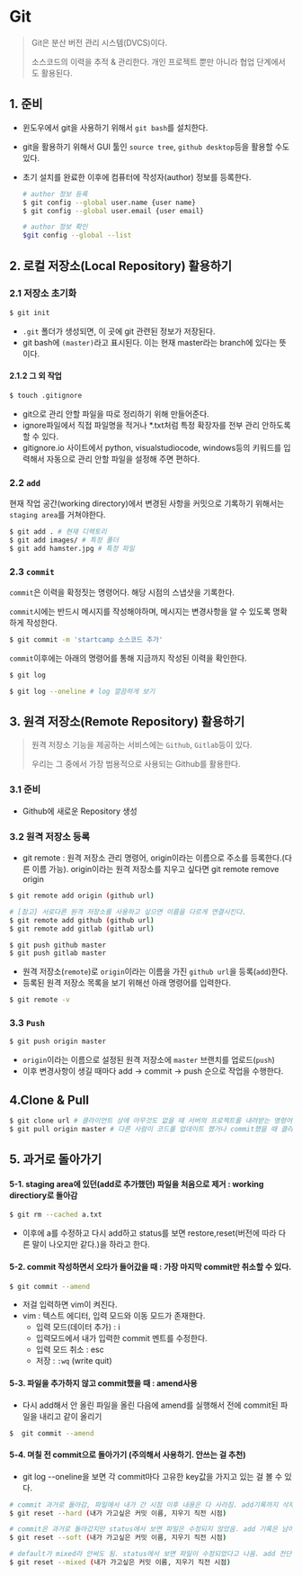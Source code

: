 # Git

> Git은 분산 버전 관리 시스템(DVCS)이다.
>
> 소스코드의 이력을 추적 & 관리한다. 개인 프로젝트 뿐만 아니라 협업 단계에서도 활용된다. 



## 1. 준비

- 윈도우에서 git을 사용하기 위해서 `git bash`를 설치한다.

- git을 활용하기 위해서 GUI 툴인 `source tree`, `github desktop`등을 활용할 수도 있다. 

- 초기 설치를 완료한 이후에 컴퓨터에 작성자(author) 정보를 등록한다.

  ```bash
  # author 정보 등록
  $ git config --global user.name {user name}
  $ git config --global user.email {user email}
  
  # author 정보 확인
  $git config --global --list
  ```



## 2.  로컬 저장소(Local Repository) 활용하기

### 2.1 저장소 초기화

``` bash
$ git init
```

- `.git` 폴더가 생성되면, 이 곳에 git 관련된 정보가 저장된다.
- git bash에 `(master)`라고 표시된다. 이는 현재 master라는 branch에 있다는 뜻이다. 

#### 2.1.2 그 외 작업

```bash
$ touch .gitignore
```

- git으로 관리 안할 파일을 따로 정리하기 위해 만들어준다.
- ignore파일에서 직접 파일명을 적거나 *.txt처럼 특정 확장자를 전부 관리 안하도록 할 수 있다.
- gitignore.io 사이트에서 python, visualstudiocode, windows등의 키워드를 입력해서 자동으로 관리 안할 파일을 설정해 주면 편하다.

### 2.2 `add`

현재 작업 공간(working directory)에서 변경된 사항을 커밋으로 기록하기 위해서는  `staging area`를 거쳐야한다.

``` bash
$ git add . # 현재 디렉토리
$ git add images/ # 특정 폴더
$ git add hamster.jpg # 특정 파일
```

### 2.3 `commit`

`commit`은 이력을 확정짓는 명령어다. 해당 시점의 스냅샷을 기록한다.

`commit`시에는 반드시 메시지를 작성해야하며, 메시지는 변경사항을 알 수 있도록 명확하게 작성한다.

```bash
$ git commit -m 'startcamp 소스코드 추가'
```

`commit`이후에는 아래의 명령어를 통해 지금까지 작성된 이력을 확인한다.

```bash
$ git log

$ git log --oneline # log 깔끔하게 보기
```



## 3. 원격 저장소(Remote Repository) 활용하기

> 원격 저장소 기능을 제공하는 서비스에는 `Github`, `Gitlab`등이 있다.
>
> 우리는 그 중에서 가장 범용적으로 사용되는 Github를 활용한다.

### 3.1 준비

- Github에 새로운 Repository 생성



### 3.2 원격 저장소 등록

- git remote : 원격 저장소 관리 명령어, origin이라는 이름으로 주소를 등록한다.(다른 이름 가능). origin이라는 원격 저장소를 지우고 싶다면 git remote remove origin

```bash
$ git remote add origin (github url)

# [참고] 서로다른 원격 저장소를 사용하고 싶으면 이름을 다르게 연결시킨다.
$ git remote add github (github url)
$ git remote add gitlab (gitlab url)

$ git push github master
$ git push gitlab master
```

- 원격 저장소(`remote`)로 `origin`이라는 이름을 가진 `github url`을 등록(`add`)한다.
- 등록된 원격 저장소 목록을 보기 위해선 아래 명령어를 입력한다.

``` bash
$ git remote -v
```

### 3.3 `Push`

```bash
$ git push origin master
```

- `origin`이라는 이름으로 설정된 원격 저장소에  `master` 브랜치를 업로드(`push`)
- 이후 변경사항이 생길 때마다 add -> commit -> push 순으로 작업을 수행한다.



## 4.Clone & Pull

```bash
$ git clone url # 클라이언트 상에 아무것도 없을 때 서버의 프로젝트를 내려받는 명령어. 저장소 내용을 다운받고 자동으로 init 된다.
$ git pull origin master # 다른 사람이 코드를 업데이트 했거나 commit했을 때 클라이언트로 내려받는 명령어
```



## 5. 과거로 돌아가기



#### 5-1. staging area에 있던(add로 추가했던) 파일을 처음으로 제거 : working directiory로 돌아감

```bash
$ git rm --cached a.txt
```

- 이후에 a를 수정하고 다시 add하고 status를 보면 restore,reset(버전에 따라 다른 말이 나오지만 같다.)을 하라고 한다. 



#### 5-2. commit 작성하면서 오타가 들어갔을 때 : 가장 마지막 commit만 취소할 수 있다.

```bash
$ git commit --amend
```

- 저걸 입력하면 vim이 켜진다. 
- vim : 텍스트 에디터, 입력 모드와 이동 모드가 존재한다. 
  - 입력 모드(데이터 추가) : i 
  - 입력모드에서 내가 입력한 commit 멘트를 수정한다.
  - 입력 모드 취소 : esc
  - 저장 : `:wq` (write quit)



#### 5-3. 파일을 추가하지 않고 commit했을 때 : amend사용

- 다시 add해서 안 올린 파일을 올린 다음에 amend를 실행해서 전에 commit된 파일을 내리고 같이 올리기

```bash
$  git commit --amend
```



#### 5-4. 며칠 전 commit으로 돌아가기 (주의해서 사용하기. 안쓰는 걸 추천)

- git log --oneline을 보면 각 commit마다 고유한 key값을 가지고 있는 걸 볼 수 있다.

```bash
# commit 과거로 돌아감, 파일에서 내가 간 시점 이후 내용은 다 사라짐. add기록까지 삭제
$ git reset --hard (내가 가고싶은 커밋 이름, 지우기 직전 시점)

# commit은 과거로 돌아갔지만 status에서 보면 파일은 수정되지 않았음. add 기록은 남아있음.
$ git reset --soft (내가 가고싶은 커밋 이름, 지우기 직전 시점)

# default가 mixed라 안써도 됨. status에서 보면 파일이 수정되었다고 나옴. add 전단계 까지?
$ git reset --mixed (내가 가고싶은 커밋 이름, 지우기 직전 시점)
```

